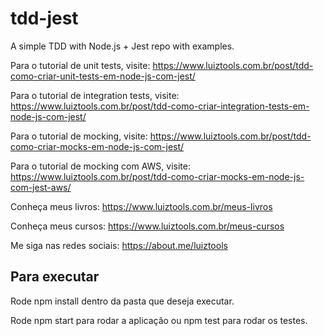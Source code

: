 # tdd-jest
A simple TDD with Node.js + Jest repo with examples.

Para o tutorial de unit tests, visite: https://www.luiztools.com.br/post/tdd-como-criar-unit-tests-em-node-js-com-jest/

Para o tutorial de integration tests, visite: https://www.luiztools.com.br/post/tdd-como-criar-integration-tests-em-node-js-com-jest/

Para o tutorial de mocking, visite: https://www.luiztools.com.br/post/tdd-como-criar-mocks-em-node-js-com-jest/

Para o tutorial de mocking com AWS, visite: https://www.luiztools.com.br/post/tdd-como-criar-mocks-em-node-js-com-jest-aws/

Conheça meus livros: https://www.luiztools.com.br/meus-livros

Conheça meus cursos: https://www.luiztools.com.br/meus-cursos

Me siga nas redes sociais: https://about.me/luiztools

## Para executar

Rode npm install dentro da pasta que deseja executar.

Rode npm start para rodar a aplicação ou npm test para rodar os testes.